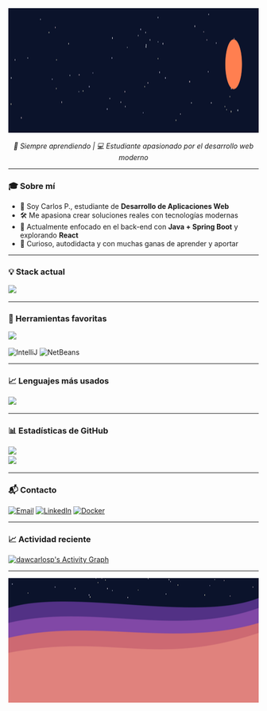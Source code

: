 <img src="https://raw.githubusercontent.com/dawcarlosp/dawcarlosp/main/header_split_animated_fixed.svg" width="100%" height="250px" />

<p align="center">
  <em>🧠 Siempre aprendiendo | 💻 Estudiante apasionado por el desarrollo web moderno</em>
</p>

---

### 🎓 Sobre mí

* 📍 Soy Carlos P., estudiante de **Desarrollo de Aplicaciones Web**
* 🛠️ Me apasiona crear soluciones reales con tecnologías modernas
* 🚀 Actualmente enfocado en el back-end con **Java + Spring Boot** y explorando **React**
* 🧩 Curioso, autodidacta y con muchas ganas de aprender y aportar

---

### 💡 Stack actual

<img src="https://skillicons.dev/icons?i=java,spring,php,laravel,react,mysql,docker,html,css,git" />

---

### 🧰 Herramientas favoritas

<img src="https://skillicons.dev/icons?i=vscode,postman,mysql" />

![IntelliJ](https://img.shields.io/badge/IDE-IntelliJ%20IDEA-red?logo=intellijidea\&logoColor=white\&style=for-the-badge)
![NetBeans](https://img.shields.io/badge/IDE-NetBeans-blue?logo=apachenetbeanside\&logoColor=white\&style=for-the-badge)

---

### 📈 Lenguajes más usados

<img src="https://github-readme-stats.vercel.app/api/top-langs/?username=dawcarlosp&layout=compact&theme=github_dark&langs_count=8" />

---

### 📊 Estadísticas de GitHub

<img src="https://github-readme-stats.vercel.app/api?username=dawcarlosp&show_icons=true&theme=github_dark" />
<br/>
<img src="https://streak-stats.demolab.com?user=dawcarlosp&theme=github-dark&hide_border=true" />

---

### 📬 Contacto

[![Email](https://img.shields.io/badge/Email-dawcarlospereira@gmail.com-D14836?style=for-the-badge\&logo=gmail\&logoColor=white)](mailto:dawcarlospereira@gmail.com)
[![LinkedIn](https://img.shields.io/badge/LinkedIn-Carlos%20Pereira-0A66C2?style=for-the-badge\&logo=linkedin\&logoColor=white)](https://es.linkedin.com/in/carlos-pereira-285815334)
[![Docker](https://img.shields.io/badge/DockerHub-dawcarlosp-2496ED?style=for-the-badge\&logo=docker\&logoColor=white)](https://hub.docker.com/repositories/dawcarlosp)

---

### 📈 Actividad reciente

[![dawcarlosp's Activity Graph](https://github-readme-activity-graph.vercel.app/graph?username=dawcarlosp\&theme=github-dark\&hide_border=true)](https://github.com/ashutosh00710/github-readme-activity-graph)

---

<img src="https://raw.githubusercontent.com/dawcarlosp/dawcarlosp/main/footer_waves_dynamic.svg" width="100%" height="250px" />
